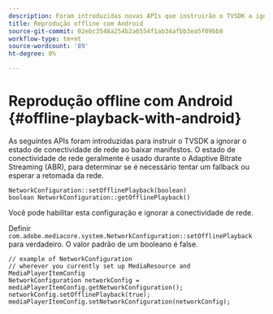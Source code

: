 ```yaml
---
description: Foram introduzidas novas APIs que instruirão o TVSDK a ignorar o estado de conectividade de rede ao baixar manifestos.
title: Reprodução offline com Android
source-git-commit: 02ebc3548a254b2a6554f1ab34afbb3ea5f09bb8
workflow-type: tm+mt
source-wordcount: '89'
ht-degree: 0%

---
```


# Reprodução offline com Android {#offline-playback-with-android}

As seguintes APIs foram introduzidas para instruir o TVSDK a ignorar o estado de conectividade de rede ao baixar manifestos. O estado de conectividade de rede geralmente é usado durante o Adaptive Bitrate Streaming (ABR), para determinar se é necessário tentar um fallback ou esperar a retomada da rede.

```
NetworkConfiguration::setOfflinePlayback(boolean)
boolean NetworkConfiguration::getOfflinePlayback()
```

Você pode habilitar esta configuração e ignorar a conectividade de rede.

Definir `com.adobe.mediacore.system.NetworkConfiguration::setOfflinePlayback` para verdadeiro. O valor padrão de um booleano é false.

```
// example of NetworkConfiguration
// wherever you currently set up MediaResource and MediaPlayerItemConfig
NetworkConfiguration networkConfig = mediaPlayerItemConfig.getNetworkConfiguration();
networkConfig.setOfflinePlayback(true);
mediaPlayerItemConfig.setNetworkConfiguration(networkConfig);
```
